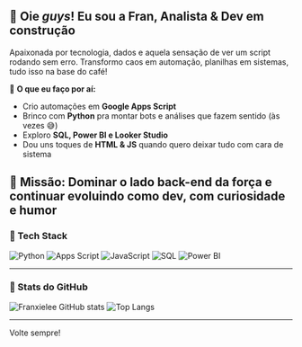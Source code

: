 ## 👾 Oie *guys*! Eu sou a Fran, Analista & Dev em construção

Apaixonada por tecnologia, dados e aquela sensação de ver um script rodando sem erro. Transformo caos em automação, planilhas em sistemas, tudo isso na base do café!

🎯 **O que eu faço por aí:**
- Crio automações em **Google Apps Script**  
- Brinco com **Python** pra montar bots e análises que fazem sentido (às vezes 😅)  
- Exploro **SQL, Power BI e Looker Studio**
- Dou uns toques de **HTML & JS** quando quero deixar tudo com cara de sistema  

🚀 **Missão:** Dominar o lado back-end da força e continuar evoluindo como dev, com curiosidade e humor
---

### 🧩 Tech Stack
![Python](https://img.shields.io/badge/Python-3776AB?style=for-the-badge&logo=python&logoColor=white)
![Apps Script](https://img.shields.io/badge/Google%20Apps%20Script-4285F4?style=for-the-badge&logo=google&logoColor=white)
![JavaScript](https://img.shields.io/badge/JavaScript-F7DF1E?style=for-the-badge&logo=javascript&logoColor=black)
![SQL](https://img.shields.io/badge/SQL-025E8C?style=for-the-badge&logo=databricks&logoColor=white)
![Power BI](https://img.shields.io/badge/Power%20BI-F2C811?style=for-the-badge&logo=powerbi&logoColor=black)

---

### 💫 Stats do GitHub
![Franxielee GitHub stats](https://github-readme-stats.vercel.app/api?username=franxielee&show_icons=true&theme=radical)
![Top Langs](https://github-readme-stats.vercel.app/api/top-langs/?username=franxielee&layout=compact&theme=radical)

---

Volte sempre!
